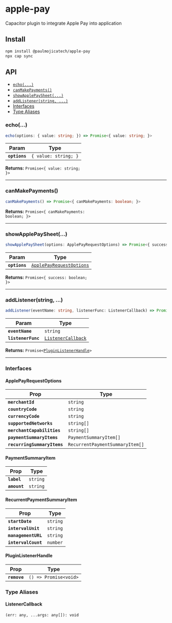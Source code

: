 # apple-pay

Capacitor plugin to integrate Apple Pay into application

## Install

```bash
npm install @paulmojicatech/apple-pay
npx cap sync
```

## API

<docgen-index>

* [`echo(...)`](#echo)
* [`canMakePayments()`](#canmakepayments)
* [`showApplePaySheet(...)`](#showapplepaysheet)
* [`addListener(string, ...)`](#addlistenerstring-)
* [Interfaces](#interfaces)
* [Type Aliases](#type-aliases)

</docgen-index>

<docgen-api>
<!--Update the source file JSDoc comments and rerun docgen to update the docs below-->

### echo(...)

```typescript
echo(options: { value: string; }) => Promise<{ value: string; }>
```

| Param         | Type                            |
| ------------- | ------------------------------- |
| **`options`** | <code>{ value: string; }</code> |

**Returns:** <code>Promise&lt;{ value: string; }&gt;</code>

--------------------


### canMakePayments()

```typescript
canMakePayments() => Promise<{ canMakePayments: boolean; }>
```

**Returns:** <code>Promise&lt;{ canMakePayments: boolean; }&gt;</code>

--------------------


### showApplePaySheet(...)

```typescript
showApplePaySheet(options: ApplePayRequestOptions) => Promise<{ success: boolean; }>
```

| Param         | Type                                                                      |
| ------------- | ------------------------------------------------------------------------- |
| **`options`** | <code><a href="#applepayrequestoptions">ApplePayRequestOptions</a></code> |

**Returns:** <code>Promise&lt;{ success: boolean; }&gt;</code>

--------------------


### addListener(string, ...)

```typescript
addListener(eventName: string, listenerFunc: ListenerCallback) => Promise<PluginListenerHandle>
```

| Param              | Type                                                          |
| ------------------ | ------------------------------------------------------------- |
| **`eventName`**    | <code>string</code>                                           |
| **`listenerFunc`** | <code><a href="#listenercallback">ListenerCallback</a></code> |

**Returns:** <code>Promise&lt;<a href="#pluginlistenerhandle">PluginListenerHandle</a>&gt;</code>

--------------------


### Interfaces


#### ApplePayRequestOptions

| Prop                        | Type                                       |
| --------------------------- | ------------------------------------------ |
| **`merchantId`**            | <code>string</code>                        |
| **`countryCode`**           | <code>string</code>                        |
| **`currencyCode`**          | <code>string</code>                        |
| **`supportedNetworks`**     | <code>string[]</code>                      |
| **`merchantCapabilities`**  | <code>string[]</code>                      |
| **`paymentSummaryItems`**   | <code>PaymentSummaryItem[]</code>          |
| **`recurringSummaryItems`** | <code>RecurrentPaymentSummaryItem[]</code> |


#### PaymentSummaryItem

| Prop         | Type                |
| ------------ | ------------------- |
| **`label`**  | <code>string</code> |
| **`amount`** | <code>string</code> |


#### RecurrentPaymentSummaryItem

| Prop                | Type                |
| ------------------- | ------------------- |
| **`startDate`**     | <code>string</code> |
| **`intervalUnit`**  | <code>string</code> |
| **`managementURL`** | <code>string</code> |
| **`intervalCount`** | <code>number</code> |


#### PluginListenerHandle

| Prop         | Type                                      |
| ------------ | ----------------------------------------- |
| **`remove`** | <code>() =&gt; Promise&lt;void&gt;</code> |


### Type Aliases


#### ListenerCallback

<code>(err: any, ...args: any[]): void</code>

</docgen-api>
